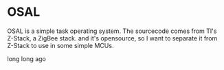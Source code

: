 OSAL
====

OSAL is a simple task operating system. The sourcecode comes from TI's Z-Stack, a ZigBee stack. and it's opensource, so I want to separate it from Z-Stack to use in some simple MCUs.

long long ago
